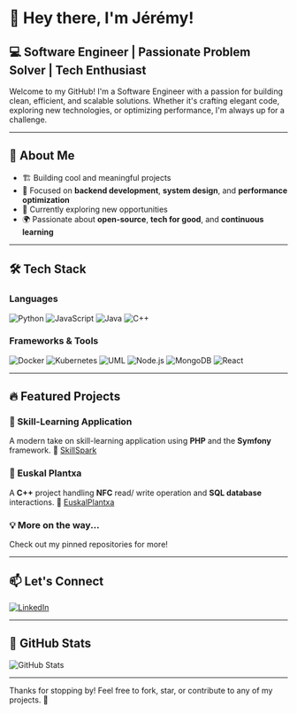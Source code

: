 # 👋 Hey there, I'm Jérémy!

## 💻 Software Engineer | Passionate Problem Solver | Tech Enthusiast

Welcome to my GitHub! I'm a Software Engineer with a passion for building clean, efficient, and scalable solutions. Whether it's crafting elegant code, exploring new technologies, or optimizing performance, I'm always up for a challenge.

---

## 🚀 About Me
- 🏗️ Building cool and meaningful projects
- 🎯 Focused on **backend development**, **system design**, and **performance optimization**
- 📍 Currently exploring new opportunities 
- 🌍 Passionate about **open-source**, **tech for good**, and **continuous learning**

---

## 🛠️ Tech Stack

### Languages
![Python](https://img.shields.io/badge/Python-3776AB?style=for-the-badge&logo=python&logoColor=white)
![JavaScript](https://img.shields.io/badge/JavaScript-F7DF1E?style=for-the-badge&logo=javascript&logoColor=black)
![Java](https://img.shields.io/badge/Java-007396?style=for-the-badge&logo=java&logoColor=white)
![C++](https://img.shields.io/badge/C++-00599C?style=for-the-badge&logo=c%2B%2B&logoColor=white)

### Frameworks & Tools
![Docker](https://img.shields.io/badge/Docker-2496ED?style=for-the-badge&logo=docker&logoColor=white)
![Kubernetes](https://img.shields.io/badge/Kubernetes-326CE5?style=for-the-badge&logo=kubernetes&logoColor=white)
![UML](https://img.shields.io/badge/UML-6A5ACD?style=for-the-badge&logoColor=white)
![Node.js](https://img.shields.io/badge/Node.js-339933?style=for-the-badge&logo=node.js&logoColor=white)
![MongoDB](https://img.shields.io/badge/MongoDB-47A248?style=for-the-badge&logo=mongodb&logoColor=white)
![React](https://img.shields.io/badge/React-61DAFB?style=for-the-badge&logo=react&logoColor=black)

---

## 🔥 Featured Projects

### 🧠 Skill-Learning Application
A modern take on skill-learning application using **PHP** and the **Symfony** framework.
🔗 [SkillSpark](https://github.com/JeremyDrr/SkillSpark)

### 🛜 Euskal Plantxa
A **C++** project handling **NFC** read/ write operation and **SQL database** interactions.
🔗 [EuskalPlantxa](https://github.com/JeremyDrr/EuskalPlantxa)

### 💡 More on the way...
Check out my pinned repositories for more!

---

## 📫 Let's Connect
[![LinkedIn](https://img.shields.io/badge/LinkedIn-%230077B5.svg?style=for-the-badge&logo=linkedin&logoColor=white)](https://www.linkedin.com/in/jeremy-durrieu)

---

## 💌 GitHub Stats
![GitHub Stats](https://github-readme-stats.vercel.app/api?username=JeremyDrr&show_icons=true&theme=radical)

---

Thanks for stopping by! Feel free to fork, star, or contribute to any of my projects. 🚀
